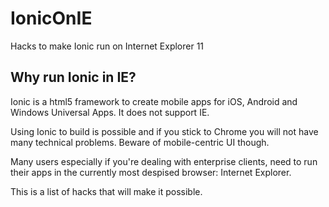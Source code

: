 # IonicOnIE
Hacks to make Ionic run on Internet Explorer 11

## Why run Ionic in IE?

Ionic is a html5 framework to create mobile apps for iOS, Android and Windows Universal Apps. It does not support IE.

Using Ionic to build is possible and if you stick to Chrome you will not have many technical problems. Beware of mobile-centric UI though.

Many users especially if you're dealing with enterprise clients, need to run their apps in the currently most despised browser: Internet Explorer.

This is a list of hacks that will make it possible.
